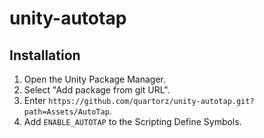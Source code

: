 # unity-autotap

## Installation

1. Open the Unity Package Manager.
2. Select "Add package from git URL".
3. Enter `https://github.com/quartorz/unity-autotap.git?path=Assets/AutoTap`.
4. Add `ENABLE_AUTOTAP` to the Scripting Define Symbols.